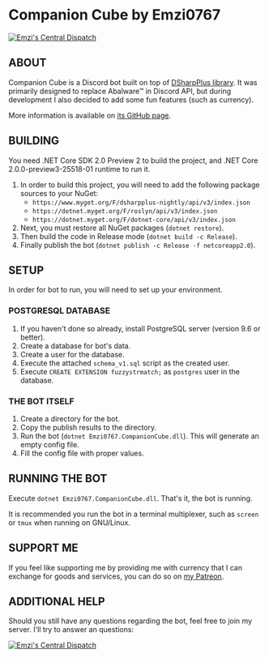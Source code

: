 # Companion Cube by Emzi0767

[![Emzi's Central Dispatch](https://discordapp.com/api/guilds/207879549394878464/widget.png)](https://discord.gg/rGKrJDR)

## ABOUT

Companion Cube is a Discord bot built on top of [DSharpPlus library](https://github.com/NaamloosDT/DSharpPlus). It was primarily designed to replace Abalware™ in Discord API, but during development I also decided to add some fun features (such as currency).

More information is available on [its GitHub page](https://emzi0767.github.io/discord/companion_cube/).

## BUILDING

You need .NET Core SDK 2.0 Preview 2 to build the project, and .NET Core 2.0.0-preview3-25518-01 runtime to run it.

1. In order to build this project, you will need to add the following package sources to your NuGet:
   * `https://www.myget.org/F/dsharpplus-nightly/api/v3/index.json`
   * `https://dotnet.myget.org/F/roslyn/api/v3/index.json`
   * `https://dotnet.myget.org/F/dotnet-core/api/v3/index.json`
2. Next, you must restore all NuGet packages (`dotnet restore`).
3. Then build the code in Release mode (`dotnet build -c Release`).
4. Finally publish the bot (`dotnet publish -c Release -f netcoreapp2.0`).

## SETUP

In order for bot to run, you will need to set up your environment. 

### POSTGRESQL DATABASE

1. If you haven't done so already, install PostgreSQL server (version 9.6 or better).
2. Create a database for bot's data.
3. Create a user for the database.
4. Execute the attached `schema_v1.sql` script as the created user.
5. Execute `CREATE EXTENSION fuzzystrmatch;` as `postgres` user in the database.

### THE BOT ITSELF

1. Create a directory for the bot.
2. Copy the publish results to the directory.
3. Run the bot (`dotnet Emzi0767.CompanionCube.dll`). This will generate an empty config file.
4. Fill the config file with proper values.

## RUNNING THE BOT

Execute `dotnet Emzi0767.CompanionCube.dll`. That's it, the bot is running.

It is recommended you run the bot in a terminal multiplexer, such as `screen` or `tmux` when running on GNU/Linux.

## SUPPORT ME

If you feel like supporting me by providing me with currency that I can exchange for goods and services, you can do so on [my Patreon](https://www.patreon.com/emzi0767).

## ADDITIONAL HELP

Should you still have any questions regarding the bot, feel free to join my server. I'll try to answer an questions:

[![Emzi's Central Dispatch](https://discordapp.com/api/guilds/207879549394878464/embed.png?style=banner1)](https://discord.gg/rGKrJDR)